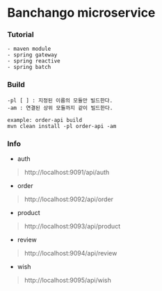 # Banchango microservice

### Tutorial
```
- maven module
- spring gateway
- spring reactive
- spring batch 
```

### Build
```
-pl [ ] : 지정된 이름의 모듈만 빌드한다.
-am : 연결된 상위 모듈까지 같이 빌드한다.

example: order-api build 
mvn clean install -pl order-api -am
```

### Info

* auth
> http://localhost:9091/api/auth

* order
 > http://localhost:9092/api/order

* product
 > http://localhost:9093/api/product

* review
 > http://localhost:9094/api/review

* wish
 > http://localhost:9095/api/wish